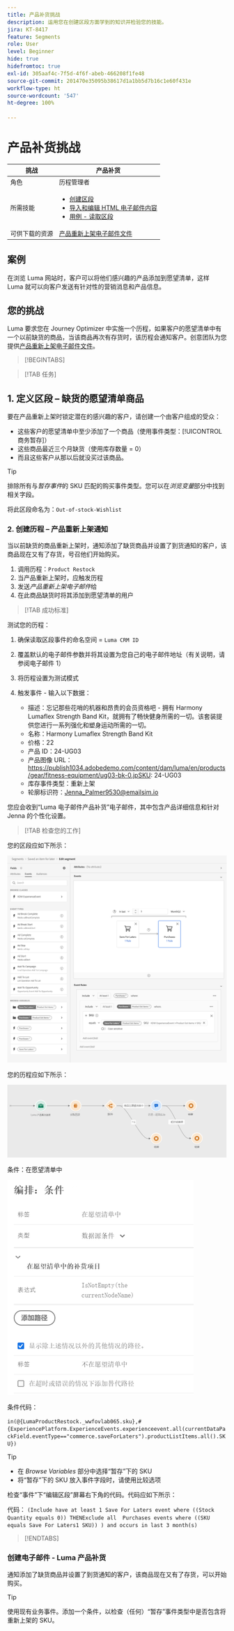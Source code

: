 ```yaml
---
title: 产品补货挑战
description: 运用您在创建区段方面学到的知识并检验您的技能。
jira: KT-8417
feature: Segments
role: User
level: Beginner
hide: true
hidefromtoc: true
exl-id: 305aaf4c-7f5d-4f6f-abeb-466208f1fe48
source-git-commit: 201470e35095b38617d1a1bb5d7b16c1e60f431e
workflow-type: ht
source-wordcount: '547'
ht-degree: 100%

---
```


# 产品补货挑战

| 挑战 | 产品补货 |
|---|---|
| 角色 | 历程管理者 |
| 所需技能 | <ul><li>[创建区段](https://experienceleague.adobe.com/docs/journey-optimizer-learn/tutorials/profiles-segments-subscriptions/create-segments.html?lang=zh-Hans)</li><li> [导入和编辑 HTML 电子邮件内容](https://experienceleague.adobe.com/docs/journey-optimizer-learn/tutorials/email-channel/import-and-author-html-email-content.html?lang=zh-Hans)</li><li>[用例 - 读取区段](https://experienceleague.adobe.com/docs/journey-optimizer-learn/tutorials/journeys/use-case-read-segment.html?lang=zh-hans)</li> |
| 可供下载的资源 | [产品重新上架电子邮件文件](/help/challenges/assets/email-assets/ProductRestockEmail.html.zip) |

## 案例

在浏览 Luma 网站时，客户可以将他们感兴趣的产品添加到愿望清单，这样 Luma 就可以向客户发送有针对性的营销消息和产品信息。

## 您的挑战

Luma 要求您在 Journey Optimizer 中实施一个历程，如果客户的愿望清单中有一个以前缺货的商品，当该商品再次有存货时，该历程会通知客户。创意团队为您提供[产品重新上架电子邮件文件](/help/challenges/assets/email-assets/ProductRestockEmail.html.zip)。

>[!BEGINTABS]

>[!TAB 任务]

## &#x200B;1. 定义区段 – 缺货的愿望清单商品

要在产品重新上架时锁定潜在的感兴趣的客户，请创建一个由客户组成的受众：

* 这些客户的愿望清单中至少添加了一个商品（使用事件类型：[!UICONTROL 商务暂存]）
* 这些商品最近三个月缺货（使用库存数量 = 0）
* 而且这些客户从那以后就没买过该商品。

>[!TIP]
>排除所有与&#x200B;*暂存事件*&#x200B;的 SKU 匹配的购买事件类型。您可以在&#x200B;*浏览变量*&#x200B;部分中找到相关字段。

将此区段命名为：`Out-of-stock-Wishlist`


### &#x200B;2. 创建历程 – 产品重新上架通知

当以前缺货的商品重新上架时，通知添加了缺货商品并设置了到货通知的客户，该商品现在又有了存货，号召他们开始购买。

1. 调用历程：`Product Restock`
2. 当产品重新上架时，应触发历程
3. 发送&#x200B;*产品重新上架电子邮件*&#x200B;给
4. 在此商品缺货时将其添加到愿望清单的用户

>[!TAB 成功标准]

测试您的历程：

1. 确保读取区段事件的命名空间 = `Luma CRM ID`
1. 覆盖默认的电子邮件参数并将其设置为您自己的电子邮件地址（有关说明，请参阅电子邮件 1）
1. 将历程设置为测试模式
1. 触发事件 - 输入以下数据：

   * 描述：忘记那些花哨的机器和昂贵的会员资格吧 - 拥有 Harmony Lumaflex Strength Band Kit，就拥有了畅快健身所需的一切。该套装提供您进行一系列强化和塑身运动所需的一切。
   * 名称：Harmony Lumaflex Strength Band Kit
   * 价格：22
   * 产品 ID：24-UG03
   * 产品图像 URL：https://publish1034.adobedemo.com/content/dam/luma/en/products/gear/fitness-equipment/ug03-bk-0.jpSKU: 24-UG03
   * 库存事件类型：重新上架
   * 轮廓标识符：Jenna_Palmer9530@emailsim.io

您应会收到“Luma 电子邮件产品补货”电子邮件，其中包含产品详细信息和针对 Jenna 的个性化设置。

>[!TAB 检查您的工作]

您的区段应如下所示：

![区段 - 缺货的愿望清单商品](/help/challenges/assets/C1-S2.png)


您的历程应如下所示：

![产品补货历程](/help/challenges/assets/c3-j3-journey.png)

条件：在愿望清单中

![条件 - 在愿望清单中](/help/challenges/assets/c3-j3-condition.png)

条件代码：

```in(@{LumaProductRestock._wwfovlab065.sku},#{ExperiencePlatform.ExperienceEvents.experienceevent.all(currentDataPackField.eventType=="commerce.saveForLaters").productListItems.all().SKU})```


>[!TIP]
> * 在 *Browse Variables* 部分中选择“暂存”下的 SKU
> * 将“暂存”下的 SKU 放入事件字段时，请使用比较选项

检查“事件”下“编辑区段”屏幕右下角的代码。代码应如下所示：

代码：
```(Include have at least 1 Save For Laters event where ((Stock Quantity equals 0)) THENExclude all  Purchases events where ((SKU equals Save For Laters1 SKU)) ) and occurs in last 3 month(s)```

>[!ENDTABS]

### 创建电子邮件 - Luma 产品补货

通知添加了缺货商品并设置了到货通知的客户，该商品现在又有了存货，可以开始购买。



>[!TIP]
>
> 使用现有业务事件。添加一个条件，以检查（任何）“暂存”事件类型中是否包含将重新上架的 SKU。
>




